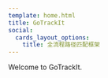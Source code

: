 ```yaml
---
template: home.html
title: GoTrackIt
social:
  cards_layout_options:
    title: 全流程路径匹配框架
---
```


Welcome to GoTrackIt.